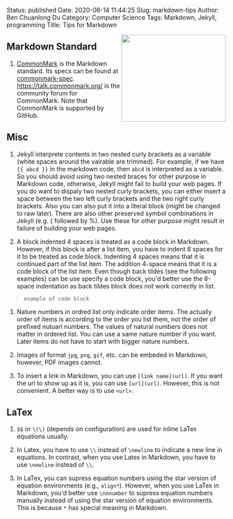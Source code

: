 Status: published
Date: 2020-06-14 11:44:25
Slug: markdown-tips
Author: Ben Chuanlong Du
Category: Computer Science
Tags: Markdown, Jekyll, programming
Title: Tips for Markdown

<img src="http://dclong.github.io/media/markdown/markdown.gif" height="200" width="240" align="right"/>

## Markdown Standard

1. [CommonMark](https://commonmark.org/)
    is the Markdown standard.
    Its specs can be found at [commonmark-spec](https://github.com/commonmark/commonmark-spec).
    https://talk.commonmark.org/
    is the community forum for CommonMark.
    Note that CommonMark is supported by GitHub.

## Misc 

1. Jekyll interprete contents in two nested curly brackets as a variable 
(white spaces around the vairable are trimmed).
For example, if we have `{{ abcd }}` in the markdown code, 
then `abcd` is interpreted as a variable.
So you should avoid using two nested braces for other purpose in Markdown code, 
otherwise, 
Jekyll might fail to build your web pages. 
If you do want to dispaly two nested curly brackets, 
you can either insert a space between the two left curly brackets and the two
right curly brackets. Also you can also put it into a literal block (might be 
changed to raw later). There are also other preserved symbol combinations in Jekyll 
(e.g. { followed by %). Use these for other purpose might result in failure of 
building your web pages. 


1. A block indented 4 spaces is treated as a code block in Markdown. 
However, if this block is after a list item, 
you have to indent 8 spaces for it to be treated as code block. 
Indenting 4 spaces means that it is continued part of the list item. 
The addition 4-space means that it is a code block of the list item.
Even though back tildes (see the following examples) can be use specify a code block,
you'd better use the 8-space indentation as back tildes block does not work correctly in list.
> ```
> example of code block
> ```

1. Nature numbers in ordred list only indicate order items. 
The actually order of items is according to the order you list them, 
not the order of prefixed nutuarl numbers. 
The values of natural numbers does not matter in ordered list. 
You can use a same nature number if you want. 
Later items do not have to start with bigger nature numbers.

3. Images of format `jpg`, `png`, `gif`, etc. can be embeded in Markdown,
however, PDF images cannot.


2. To insert a link in Markdown, 
you can use `[link name](url)`. 
If you want the url to show up as it is, 
you can use `[url](url)`.
However, 
this is not convenient. 
A better way is to use `<url>`.


## LaTex

1. `$$` or `\(\)` (depends on configuration) are used for inline LaTex equations usually.  

2. In Latex, you have to use `\\` instead of `\newline` to indicate a new line in equations. 
In contrast, when you use Latex in Markdown, 
you have to use `\newline` instead of `\\`.

4. In LaTex, you can supress equation numbers using the star version of equation environments
(e.g., `align*`). 
However, when you use LaTex in Markdown,
you'd better use `\nonumber` to supress equation numbers manually 
instead of using the star version of equation environments. 
This is because `*` has special meaning in Markdown.



